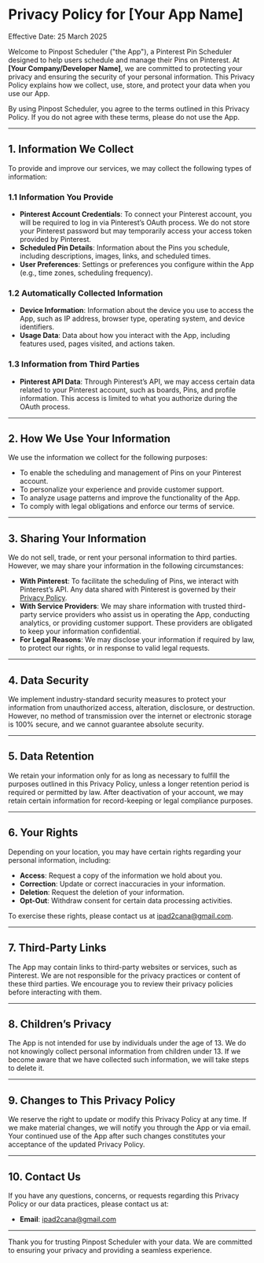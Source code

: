 # Privacy Policy for [Your App Name]

Effective Date: 25 March 2025

Welcome to Pinpost Scheduler ("the App"), a Pinterest Pin Scheduler designed to help users schedule and manage their Pins on Pinterest. At **[Your Company/Developer Name]**, we are committed to protecting your privacy and ensuring the security of your personal information. This Privacy Policy explains how we collect, use, store, and protect your data when you use our App.

By using Pinpost Scheduler, you agree to the terms outlined in this Privacy Policy. If you do not agree with these terms, please do not use the App.

---

## 1. Information We Collect

To provide and improve our services, we may collect the following types of information:

### 1.1 Information You Provide
- **Pinterest Account Credentials**: To connect your Pinterest account, you will be required to log in via Pinterest’s OAuth process. We do not store your Pinterest password but may temporarily access your access token provided by Pinterest.
- **Scheduled Pin Details**: Information about the Pins you schedule, including descriptions, images, links, and scheduled times.
- **User Preferences**: Settings or preferences you configure within the App (e.g., time zones, scheduling frequency).

### 1.2 Automatically Collected Information
- **Device Information**: Information about the device you use to access the App, such as IP address, browser type, operating system, and device identifiers.
- **Usage Data**: Data about how you interact with the App, including features used, pages visited, and actions taken.

### 1.3 Information from Third Parties
- **Pinterest API Data**: Through Pinterest’s API, we may access certain data related to your Pinterest account, such as boards, Pins, and profile information. This access is limited to what you authorize during the OAuth process.

---

## 2. How We Use Your Information

We use the information we collect for the following purposes:
- To enable the scheduling and management of Pins on your Pinterest account.
- To personalize your experience and provide customer support.
- To analyze usage patterns and improve the functionality of the App.
- To comply with legal obligations and enforce our terms of service.

---

## 3. Sharing Your Information

We do not sell, trade, or rent your personal information to third parties. However, we may share your information in the following circumstances:
- **With Pinterest**: To facilitate the scheduling of Pins, we interact with Pinterest’s API. Any data shared with Pinterest is governed by their [Privacy Policy](https://policy.pinterest.com/en/privacy-policy).
- **With Service Providers**: We may share information with trusted third-party service providers who assist us in operating the App, conducting analytics, or providing customer support. These providers are obligated to keep your information confidential.
- **For Legal Reasons**: We may disclose your information if required by law, to protect our rights, or in response to valid legal requests.

---

## 4. Data Security

We implement industry-standard security measures to protect your information from unauthorized access, alteration, disclosure, or destruction. However, no method of transmission over the internet or electronic storage is 100% secure, and we cannot guarantee absolute security.

---

## 5. Data Retention

We retain your information only for as long as necessary to fulfill the purposes outlined in this Privacy Policy, unless a longer retention period is required or permitted by law. After deactivation of your account, we may retain certain information for record-keeping or legal compliance purposes.

---

## 6. Your Rights

Depending on your location, you may have certain rights regarding your personal information, including:
- **Access**: Request a copy of the information we hold about you.
- **Correction**: Update or correct inaccuracies in your information.
- **Deletion**: Request the deletion of your information.
- **Opt-Out**: Withdraw consent for certain data processing activities.

To exercise these rights, please contact us at ipad2cana@gmail.com.

---

## 7. Third-Party Links

The App may contain links to third-party websites or services, such as Pinterest. We are not responsible for the privacy practices or content of these third parties. We encourage you to review their privacy policies before interacting with them.

---

## 8. Children’s Privacy

The App is not intended for use by individuals under the age of 13. We do not knowingly collect personal information from children under 13. If we become aware that we have collected such information, we will take steps to delete it.

---

## 9. Changes to This Privacy Policy

We reserve the right to update or modify this Privacy Policy at any time. If we make material changes, we will notify you through the App or via email. Your continued use of the App after such changes constitutes your acceptance of the updated Privacy Policy.

---

## 10. Contact Us

If you have any questions, concerns, or requests regarding this Privacy Policy or our data practices, please contact us at:

- **Email**: ipad2cana@gmail.com 


---

Thank you for trusting Pinpost Scheduler with your data. We are committed to ensuring your privacy and providing a seamless experience.